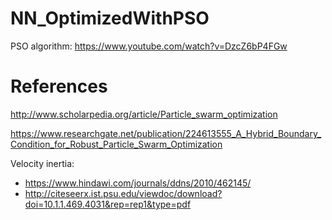 # NN_OptimizedWithPSO

PSO algorithm: https://www.youtube.com/watch?v=DzcZ6bP4FGw

# References

http://www.scholarpedia.org/article/Particle_swarm_optimization

https://www.researchgate.net/publication/224613555_A_Hybrid_Boundary_Condition_for_Robust_Particle_Swarm_Optimization

Velocity inertia:
 - https://www.hindawi.com/journals/ddns/2010/462145/
 - http://citeseerx.ist.psu.edu/viewdoc/download?doi=10.1.1.469.4031&rep=rep1&type=pdf
